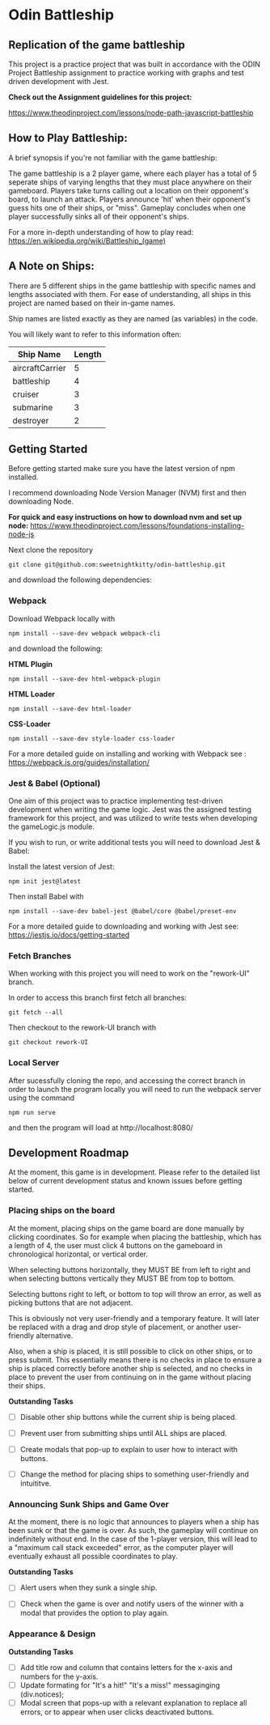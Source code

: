 # Odin Battleship

## Replication of the game battleship

This project is a practice project that was built in accordance with the ODIN Project Battleship assignment to practice working with graphs and test driven development with Jest.

**Check out the Assignment guidelines for this project:**

https://www.theodinproject.com/lessons/node-path-javascript-battleship



## How to Play Battleship:

A brief synopsis if you're not familiar with the game battleship: 

The game battleship is a 2 player game, where each player has a total of 5 seperate ships of varying lengths that they must place anywhere on their gameboard. Players take turns calling out a location on their opponent's board, to launch an attack. Players announce 'hit' when their opponent's guess hits one of their ships, or "miss". Gameplay concludes when one player successfully sinks all of their opponent's ships.  

For a more in-depth understanding of how to play read: https://en.wikipedia.org/wiki/Battleship_(game) 



## A Note on Ships:

There are 5 different ships in the game battleship with specific names and lengths associated with them. For ease of understanding, all ships in this project are named based on their in-game names. 

Ship names are listed exactly as they are named (as variables) in the code.

You will likely want to refer to this information often:

|  **Ship Name**  | **Length** |
| --------------- | ---------- |
| aircraftCarrier |      5     |
| battleship      |      4     |
| cruiser         |      3     |
| submarine       |      3     |
| destroyer       |      2     |



## Getting Started

Before getting started make sure you have the latest version of npm installed.

I recommend downloading Node Version Manager (NVM) first and then downloading Node.

**For quick and easy instructions on how to download nvm and set up node:** https://www.theodinproject.com/lessons/foundations-installing-node-js

Next clone the repository
```
git clone git@github.com:sweetnightkitty/odin-battleship.git
```

and download the following dependencies:


### Webpack

Download Webpack locally with
```
npm install --save-dev webpack webpack-cli
```
and download the following:


**HTML Plugin**
```
npm install --save-dev html-webpack-plugin
```


**HTML Loader**
```
npm install --save-dev html-loader
```


**CSS-Loader**
```
npm install --save-dev style-loader css-loader

```
For a more detailed guide on installing and working with Webpack see : https://webpack.js.org/guides/installation/




### Jest & Babel (Optional)

One aim of this project was to practice implementing test-driven development when writing the game logic. Jest was the assigned testing framework for this project, and was utilized to write tests when developing the gameLogic.js module. 

If you wish to run, or write additional tests you will need to download Jest & Babel:

Install the latest version of Jest:

```
npm init jest@latest
``` 

Then install Babel with

```
npm install --save-dev babel-jest @babel/core @babel/preset-env
```

For a more detailed guide to downloading and working with Jest see: https://jestjs.io/docs/getting-started


### Fetch Branches

When working with this project you will need to work on the "rework-UI" branch.

In order to access this branch first fetch all branches:

```
git fetch --all
```

Then checkout to the rework-UI branch with

```
git checkout rework-UI
``` 


### Local Server

After sucessfully cloning the repo, and accessing the correct branch in order to launch the program locally you will need to run the webpack server using the command

```
npm run serve
```
and then the program will load at http://localhost:8080/ 



## Development Roadmap

At the moment, this game is in development. Please refer to the detailed list below of current development status and known issues before getting started.


### Placing ships on the board

At the moment, placing ships on the game board are done manually by clicking coordinates. So for example when placing the battleship, which has a length of 4, the user must click 4 buttons on the gameboard in chronological horizontal, or vertical order. 

When selecting buttons horizontally, they MUST BE from left to right and when selecting buttons vertically they MUST BE from top to bottom.

Selecting buttons right to left, or bottom to top will throw an error, as well as picking buttons that are not adjacent. 

This is obviously not very user-friendly and a temporary feature. It will later be replaced with a drag and drop style of placement, or another user-friendly alternative. 

Also, when a ship is placed, it is still possible to click on other ships, or to press submit. This essentially means there is no checks in place to ensure a ship is placed correctly before another ship is selected, and no checks in place to prevent the user from continuing on in the game without placing their ships. 

**Outstanding Tasks**
- [ ] Disable other ship buttons while the current ship is being placed.
- [ ] Prevent user from submitting ships until ALL ships are placed.
- [ ] Create modals that pop-up to explain to user how to interact with buttons.
- [ ] Change the method for placing ships to something user-friendly and intuititve. 


### Announcing Sunk Ships and Game Over

At the moment, there is no logic that announces to players when a ship has been sunk or that the game is over. As such, the gameplay will continue on indefinitely without end.  In the case of the 1-player version, this will lead to a "maximum call stack exceeded" error, as the computer player will eventually exhaust all possible coordinates to play. 

**Outstanding Tasks**
- [ ] Alert users when they sunk a single ship.
- [ ] Check when the game is over and notify users of the winner with a modal that provides the option to play again.


### Appearance & Design

**Outstanding Tasks**
- [ ] Add title row and column that contains letters for the x-axis and numbers for the y-axis. 
- [ ] Update formating for "It's a hit!" "It's a miss!" messaginging (div.notices);
- [ ] Modal screen that pops-up with a relevant explanation to replace all errors, or to appear when user clicks deactivated buttons.